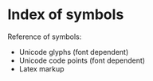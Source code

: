 # Index of symbols

Reference of symbols:
- Unicode glyphs (font dependent)
- Unicode code points (font dependent)
- Latex markup

